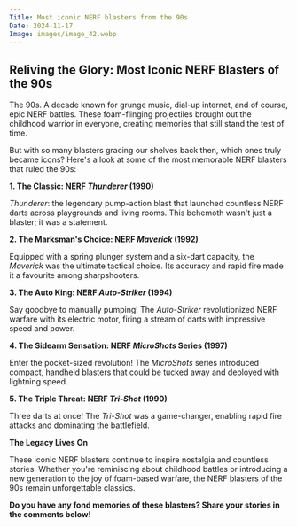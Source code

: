 ```yaml
---
Title: Most iconic NERF blasters from the 90s
Date: 2024-11-17
Image: images/image_42.webp
---
```


##  Reliving the Glory: Most Iconic NERF Blasters of the 90s

The 90s. A decade known for grunge music, dial-up internet, and of course, epic NERF battles. These foam-flinging projectiles brought out the childhood warrior in everyone, creating memories that still stand the test of time. 

But with so many blasters gracing our shelves back then, which ones truly became icons? Here's a look at some of the most memorable NERF blasters that ruled the 90s:

**1. The Classic: NERF  *Thunderer* (1990)**

*Thunderer*: the legendary pump-action blast that launched countless NERF darts across playgrounds and living rooms. This behemoth wasn't just a blaster; it was a statement. 

**2. The Marksman's Choice: NERF *Maverick*  (1992)**

Equipped with a spring plunger system and a six-dart capacity, the *Maverick* was the ultimate tactical choice. Its accuracy and rapid fire made it a favourite among sharpshooters.  

**3. The Auto King: NERF *Auto-Striker* (1994)**

Say goodbye to manually pumping! The *Auto-Striker* revolutionized NERF warfare with its electric motor, firing a stream of darts with impressive speed and power.

**4. The Sidearm Sensation: NERF *MicroShots* Series (1997)**

Enter the pocket-sized revolution! The *MicroShots* series introduced compact, handheld blasters that could be tucked away and deployed with lightning speed.

**5. The Triple Threat: NERF *Tri-Shot* (1990)**

Three darts at once! The *Tri-Shot* was a game-changer, enabling rapid fire attacks and dominating the battlefield.

**The Legacy Lives On**

These iconic NERF blasters continue to inspire nostalgia and countless stories. Whether you're reminiscing about childhood battles or introducing a new generation to the joy of foam-based warfare, the NERF blasters of the 90s remain unforgettable classics.

 **Do you have any fond memories of these blasters? Share your stories in the comments below!**
 
